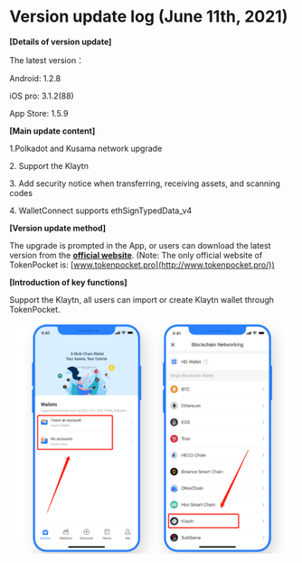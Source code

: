 # Version update log (June 11th, 2021)

**\[Details of version update]**&#x20;

The latest version：&#x20;

Android: 1.2.8&#x20;

iOS pro: 3.1.2(88)&#x20;

App Store: 1.5.9



**\[Main update content]**&#x20;

1.Polkadot and Kusama network upgrade

2\. Support the Klaytn

3\. Add security notice when transferring, receiving assets, and scanning codes

4\. WalletConnect supports ethSignTypedData\_v4



**\[Version update method]**&#x20;

The upgrade is prompted in the App, or users can download the latest version from the [**official website**](https://www.tokenpocket.pro/en/download/app). (Note: The only official website of TokenPocket is: [www.tokenpocket.pro](http://www.tokenpocket.pro/))



**\[Introduction of key functions]**

Support the Klaytn, all users can import or create Klaytn wallet through TokenPocket.

![](<../../.gitbook/assets/2 (10) (1).png>)
